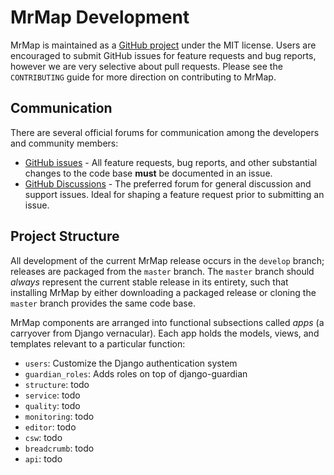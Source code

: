# MrMap Development

MrMap is maintained as a [GitHub project](https://github.com/mrmap-community/mrmap) under the MIT license. Users are encouraged to submit GitHub issues for feature requests and bug reports, however we are very selective about pull requests. Please see the `CONTRIBUTING` guide for more direction on contributing to MrMap.

## Communication

There are several official forums for communication among the developers and community members:

* [GitHub issues](https://github.com/mrmap-community/mrmap/issues) - All feature requests, bug reports, and other substantial changes to the code base **must** be documented in an issue.
* [GitHub Discussions](https://github.com/mrmap-community/mrmap/discussions) - The preferred forum for general discussion and support issues. Ideal for shaping a feature request prior to submitting an issue.

## Project Structure

All development of the current MrMap release occurs in the `develop` branch; releases are packaged from the `master` branch. The `master` branch should _always_ represent the current stable release in its entirety, such that installing MrMap by either downloading a packaged release or cloning the `master` branch provides the same code base.

MrMap components are arranged into functional subsections called _apps_ (a carryover from Django vernacular). Each app holds the models, views, and templates relevant to a particular function:

* `users`: Customize the Django authentication system
* `guardian_roles`: Adds roles on top of django-guardian
* `structure`: todo
* `service`: todo
* `quality`: todo
* `monitoring`: todo
* `editor`: todo
* `csw`: todo
* `breadcrumb`: todo
* `api`: todo
